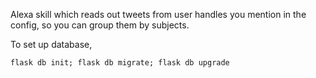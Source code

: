 Alexa skill which reads out tweets from user handles you mention in the config, so you can group them by subjects.

To set up database, 

   `flask db init; flask db migrate; flask db upgrade`


